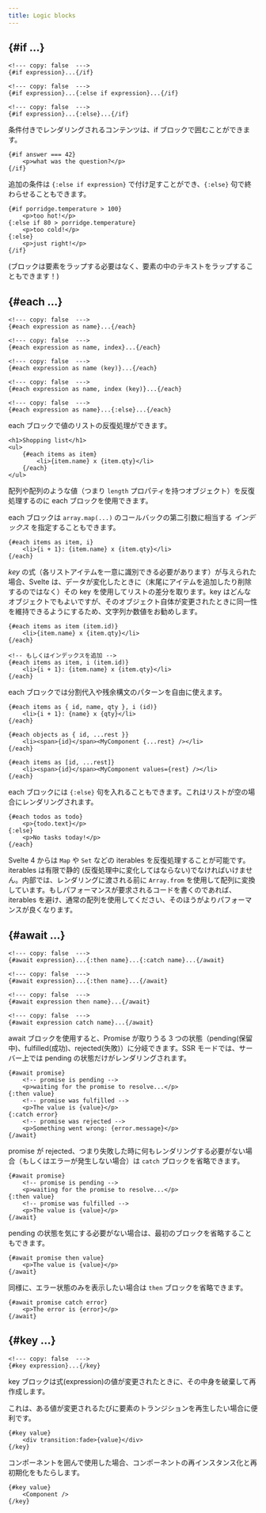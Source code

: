 ```yaml
---
title: Logic blocks
---
```


## {#if ...}

```svelte
<!--- copy: false  --->
{#if expression}...{/if}
```

```svelte
<!--- copy: false  --->
{#if expression}...{:else if expression}...{/if}
```

```svelte
<!--- copy: false  --->
{#if expression}...{:else}...{/if}
```

条件付きでレンダリングされるコンテンツは、if ブロックで囲むことができます。

```svelte
{#if answer === 42}
	<p>what was the question?</p>
{/if}
```

追加の条件は `{:else if expression}` で付け足すことができ、`{:else}` 句で終わらせることもできます。

```svelte
{#if porridge.temperature > 100}
	<p>too hot!</p>
{:else if 80 > porridge.temperature}
	<p>too cold!</p>
{:else}
	<p>just right!</p>
{/if}
```

(ブロックは要素をラップする必要はなく、要素の中のテキストをラップすることもできます！)

## {#each ...}

```svelte
<!--- copy: false  --->
{#each expression as name}...{/each}
```

```svelte
<!--- copy: false  --->
{#each expression as name, index}...{/each}
```

```svelte
<!--- copy: false  --->
{#each expression as name (key)}...{/each}
```

```svelte
<!--- copy: false  --->
{#each expression as name, index (key)}...{/each}
```

```svelte
<!--- copy: false  --->
{#each expression as name}...{:else}...{/each}
```

each ブロックで値のリストの反復処理ができます。

```svelte
<h1>Shopping list</h1>
<ul>
	{#each items as item}
		<li>{item.name} x {item.qty}</li>
	{/each}
</ul>
```

配列や配列のような値（つまり `length` プロパティを持つオブジェクト）を反復処理するのに each ブロックを使用できます。

each ブロックは `array.map(...)` のコールバックの第二引数に相当する _インデックス_ を指定することもできます。

```svelte
{#each items as item, i}
	<li>{i + 1}: {item.name} x {item.qty}</li>
{/each}
```

_key_ の式（各リストアイテムを一意に識別できる必要があります）が与えられた場合、Svelte は、データが変化したときに（末尾にアイテムを追加したり削除するのではなく）その key を使用してリストの差分を取ります。key はどんなオブジェクトでもよいですが、そのオブジェクト自体が変更されたときに同一性を維持できるようにするため、文字列か数値をお勧めします。

```svelte
{#each items as item (item.id)}
	<li>{item.name} x {item.qty}</li>
{/each}

<!-- もしくはインデックスを追加 -->
{#each items as item, i (item.id)}
	<li>{i + 1}: {item.name} x {item.qty}</li>
{/each}
```

each ブロックでは分割代入や残余構文のパターンを自由に使えます。

```svelte
{#each items as { id, name, qty }, i (id)}
	<li>{i + 1}: {name} x {qty}</li>
{/each}

{#each objects as { id, ...rest }}
	<li><span>{id}</span><MyComponent {...rest} /></li>
{/each}

{#each items as [id, ...rest]}
	<li><span>{id}</span><MyComponent values={rest} /></li>
{/each}
```

each ブロックには `{:else}` 句を入れることもできます。これはリストが空の場合にレンダリングされます。

```svelte
{#each todos as todo}
	<p>{todo.text}</p>
{:else}
	<p>No tasks today!</p>
{/each}
```

Svelte 4 からは `Map` や `Set` などの iterables を反復処理することが可能です。iterables は有限で静的 (反復処理中に変化してはならない)でなければいけません。内部では、レンダリングに渡される前に `Array.from` を使用して配列に変換しています。もしパフォーマンスが要求されるコードを書くのであれば、iterables を避け、通常の配列を使用してください、そのほうがよりパフォーマンスが良くなります。

## {#await ...}

```svelte
<!--- copy: false  --->
{#await expression}...{:then name}...{:catch name}...{/await}
```

```svelte
<!--- copy: false  --->
{#await expression}...{:then name}...{/await}
```

```svelte
<!--- copy: false  --->
{#await expression then name}...{/await}
```

```svelte
<!--- copy: false  --->
{#await expression catch name}...{/await}
```

await ブロックを使用すると、Promise が取りうる 3 つの状態（pending(保留中)、fulfilled(成功)、rejected(失敗)）に分岐できます。SSR モードでは、サーバー上では pending の状態だけがレンダリングされます。

```svelte
{#await promise}
	<!-- promise is pending -->
	<p>waiting for the promise to resolve...</p>
{:then value}
	<!-- promise was fulfilled -->
	<p>The value is {value}</p>
{:catch error}
	<!-- promise was rejected -->
	<p>Something went wrong: {error.message}</p>
{/await}
```

promise が rejected、つまり失敗した時に何もレンダリングする必要がない場合（もしくはエラーが発生しない場合）は `catch` ブロックを省略できます。

```svelte
{#await promise}
	<!-- promise is pending -->
	<p>waiting for the promise to resolve...</p>
{:then value}
	<!-- promise was fulfilled -->
	<p>The value is {value}</p>
{/await}
```

pending の状態を気にする必要がない場合は、最初のブロックを省略することもできます。

```svelte
{#await promise then value}
	<p>The value is {value}</p>
{/await}
```

同様に、エラー状態のみを表示したい場合は `then` ブロックを省略できます。

```svelte
{#await promise catch error}
	<p>The error is {error}</p>
{/await}
```

## {#key ...}

```svelte
<!--- copy: false  --->
{#key expression}...{/key}
```

key ブロックは式(expression)の値が変更されたときに、その中身を破棄して再作成します。

これは、ある値が変更されるたびに要素のトランジションを再生したい場合に便利です。

```svelte
{#key value}
	<div transition:fade>{value}</div>
{/key}
```

コンポーネントを囲んで使用した場合、コンポーネントの再インスタンス化と再初期化をもたらします。

```svelte
{#key value}
	<Component />
{/key}
```
